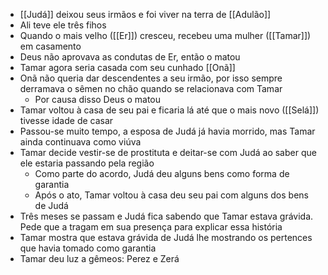 - [[Judá]] deixou seus irmãos e foi viver na terra de [[Adulão]]
- Ali teve ele três fihos
- Quando o mais velho ([[Er]]) cresceu, recebeu uma mulher ([[Tamar]]) em casamento
- Deus não aprovava as condutas de Er, então o matou
- Tamar agora seria casada com seu cunhado [[Onã]]
- Onã não queria dar descendentes a seu irmão, por isso sempre derramava o sêmen no chão quando se relacionava com Tamar
	- Por causa disso Deus o matou
- Tamar voltou à casa de seu pai e ficaria lá até que o mais novo ([[Selá]]) tivesse idade de casar
- Passou-se muito tempo, a esposa de Judá já havia morrido, mas Tamar ainda continuava como viúva
- Tamar decide vestir-se de prostituta e deitar-se com Judá ao saber que ele estaria passando pela região
	- Como parte do acordo, Judá deu alguns bens como forma de garantia
	- Após o ato, Tamar voltou à casa deu seu pai com alguns dos bens de Judá
- Três meses se passam e Judá fica sabendo que Tamar estava grávida. Pede que a tragam em sua presença para explicar essa história
- Tamar mostra que estava grávida de Judá lhe mostrando os pertences que havia tomado como garantia
- Tamar deu luz a gêmeos: Perez e Zerá